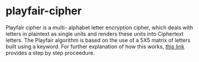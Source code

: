 # playfair-cipher

Playfair cipher is a multi- alphabet letter encryption cipher, which deals with letters in plaintext as single units and renders these units into Ciphertext letters. The Playfair algorithm is based on the use of a 5X5 matrix of letters built using a keyword. 
For further explanation of how this works, [this link](https://www.c-sharpcorner.com/article/playfair-cipher-in-c-sharp/) provides a step by step proceedure. 
